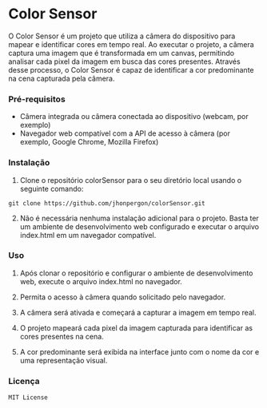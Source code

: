 # Color Sensor

O Color Sensor é um projeto que utiliza a câmera do dispositivo para mapear e identificar cores em tempo real. Ao executar o projeto, a câmera captura uma imagem que é transformada em um canvas, permitindo analisar cada pixel da imagem em busca das cores presentes. Através desse processo, o Color Sensor é capaz de identificar a cor predominante na cena capturada pela câmera.


### Pré-requisitos

* Câmera integrada ou câmera conectada ao dispositivo (webcam, por exemplo)
* Navegador web compatível com a API de acesso à câmera (por exemplo, Google Chrome, Mozilla Firefox)

### Instalação

1. Clone o repositório colorSensor para o seu diretório local usando o seguinte comando:

 `git clone https://github.com/jhonpergon/colorSensor.git`

2. Não é necessária nenhuma instalação adicional para o projeto. Basta ter um ambiente de desenvolvimento web configurado e executar o arquivo index.html em um navegador compatível.

### Uso

1. Após clonar o repositório e configurar o ambiente de desenvolvimento web, execute o arquivo index.html no navegador.

2. Permita o acesso à câmera quando solicitado pelo navegador.

3. A câmera será ativada e começará a capturar a imagem em tempo real.

4. O projeto mapeará cada pixel da imagem capturada para identificar as cores presentes na cena.

5. A cor predominante será exibida na interface junto com o nome da cor e uma representação visual.

### Licença

    MIT License
